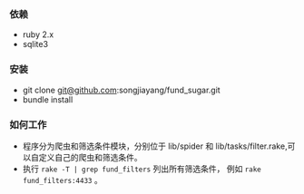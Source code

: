 ### 依赖
- ruby 2.x
- sqlite3

### 安装
- git clone git@github.com:songjiayang/fund_sugar.git 
- bundle install 

### 如何工作
- 程序分为爬虫和筛选条件模块，分别位于 lib/spider 和 lib/tasks/filter.rake,可以自定义自己的爬虫和筛选条件。
- 执行 `rake -T | grep fund_filters` 列出所有筛选条件， 例如 `rake fund_filters:4433` 。


